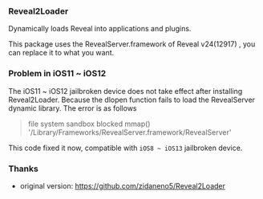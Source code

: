 ### Reveal2Loader
Dynamically loads Reveal into applications and plugins.

This package uses the RevealServer.framework of Reveal v24(12917) , you can replace it to what you want.

### Problem in iOS11 ~ iOS12
The iOS11 ~ iOS12 jailbroken device does not take effect after installing Reveal2Loader.
Because the dlopen function fails to load the RevealServer dynamic library. The error is as follows
> file system sandbox blocked mmap() '/Library/Frameworks/RevealServer.framework/RevealServer'

This code fixed it now, compatible with `iOS8 ~ iOS13` jailbroken device.

### Thanks
* original version: https://github.com/zidaneno5/Reveal2Loader
